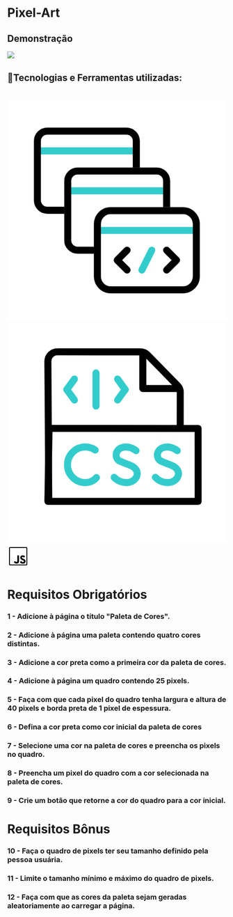 # Pixel-Art

## Demonstração

<img src="./assets/pixel.gif" />

## 🚀Tecnologias e Ferramentas utilizadas:
<h1 align='left'>
<img src="./assets/html.gif" />
<img src="./assets/css.gif" />
<img src="./assets/js.gif" />
</h1>

# Requisitos Obrigatórios

### 1 - Adicione à página o título "Paleta de Cores".

### 2 - Adicione à página uma paleta contendo quatro cores distintas.

### 3 - Adicione a cor **preta** como a primeira cor da paleta de cores.

### 4 - Adicione à página um quadro contendo 25 pixels.

### 5 - Faça com que cada pixel do quadro tenha largura e altura de 40 pixels e borda preta de 1 pixel de espessura.

### 6 - Defina a cor preta como cor inicial da paleta de cores

### 7 - Selecione uma cor na paleta de cores e preencha os pixels no quadro.

### 8 - Preencha um pixel do quadro com a cor selecionada na paleta de cores.

### 9 - Crie um botão que retorne a cor do quadro para a cor inicial.

# Requisitos Bônus

### 10 - Faça o quadro de pixels ter seu tamanho definido pela pessoa usuária.

### 11 - Limite o tamanho mínimo e máximo do quadro de pixels.

### 12 - Faça com que as cores da paleta sejam geradas aleatoriamente ao carregar a página.
